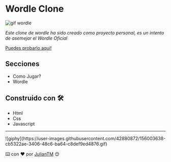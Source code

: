 # Wordle Clone

![gif wordle](https://user-images.githubusercontent.com/42880872/155907090-c0fec2dd-3be4-4ad4-a1a4-2a08b41bb477.gif)

_Este clone de wordle ha sido creado como proyecto personal, es un intento de asemejar el Wordle Oficial_

[Puedes probarlo aqui!](https://wordle-clon-julian-pachon.netlify.app)

## Secciones
* Como Jugar?
* Wordle

## Construido con 🛠️

* Html
* Css
* Javascript

---

<div text-align="center">
  ![giphy](https://user-images.githubusercontent.com/42880872/156003638-cb5322ae-3406-48c6-ba64-c8def9ed4876.gif)

  ⌨️ con ❤️ por [JulianTM](https://github.com/JulianTM) 😊
</div>

